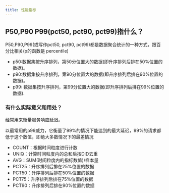 ```yaml
---
title: 性能指标
---
```

## P50,P90 P99(pct50, pct90, pct99)指什么？
P50,P90,P99(或写作pct50, pct90, pct99)都是数据聚合统计的一种方式，跟百分比相关(p的函数是 percentile)

- p50:数据集按升序排列，第50分位置大的数据(即升序排列后排在50%位置的数据)。
- p90:数据集按升序排列，第90分位置大的数据(即升序排列后排在90%位置的数据)。
- p99: 数据集按升序排列，第99分位置大的数据(即升序排列后排在99%位置的数据).

### 有什么实际意义和用处？
经常用来衡量服务响应延迟。

以最常用的p99威力，它衡量了99%的情况下能达到的最大延迟，99%的请求都低于这个数值，即绝大多数情况下的最差情况


- COUNT：根据时间粒度进行计数
- UNIQ：计算时间粒度内的总和后按DID去重
- AVG：SUM(时间粒度内的指标数值)/样本量
- PCT25：升序排列后排在25%位置的数据
- PCT50：升序排列后排在50%位置的数据
- PCT75：升序排列后排在75%位置的数据
- PCT90：升序排列后排在90%位置的数据